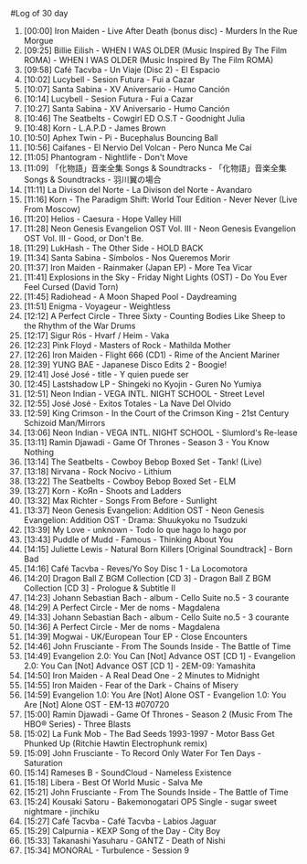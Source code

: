 #Log of 30 day

1. [00:00] Iron Maiden - Live After Death (bonus disc) - Murders In the Rue Morgue
1. [09:25] Billie Eilish - WHEN I WAS OLDER (Music Inspired By The Film ROMA) - WHEN I WAS OLDER (Music Inspired By The Film ROMA)
1. [09:58] Café Tacvba - Un Viaje (Disc 2) - El Espacio
1. [10:02] Lucybell - Sesion Futura - Fui a Cazar
1. [10:07] Santa Sabina - XV Aniversario - Humo Canción
1. [10:14] Lucybell - Sesion Futura - Fui a Cazar
1. [10:27] Santa Sabina - XV Aniversario - Humo Canción
1. [10:46] The Seatbelts - Cowgirl ED O.S.T - Goodnight Julia
1. [10:48] Korn - L.A.P.D - James Brown
1. [10:50] Aphex Twin - Pi - Bucephalus Bouncing Ball
1. [10:56] Caifanes - El Nervio Del Volcan - Pero Nunca Me Caí
1. [11:05] Phantogram - Nightlife - Don't Move
1. [11:09] 「化物語」音楽全集 Songs & Soundtracks - 「化物語」音楽全集 Songs & Soundtracks - 羽川翼の場合
1. [11:11] La Divison del Norte - La Divison del Norte - Avandaro
1. [11:16] Korn - The Paradigm Shift: World Tour Edition - Never Never (Live From Moscow)
1. [11:20] Helios - Caesura - Hope Valley Hill
1. [11:28] Neon Genesis Evangelion OST Vol. III - Neon Genesis Evangelion OST Vol. III - Good, or Don't Be.
1. [11:29] LukHash - The Other Side - HOLD BACK
1. [11:34] Santa Sabina - Símbolos - Nos Queremos Morir
1. [11:37] Iron Maiden - Rainmaker (Japan EP) - More Tea Vicar
1. [11:41] Explosions in the Sky - Friday Night Lights (OST) - Do You Ever Feel Cursed  (David Torn)
1. [11:45] Radiohead - A Moon Shaped Pool - Daydreaming
1. [11:51] Enigma - Voyageur - Weightless
1. [12:12] A Perfect Circle - Three Sixty - Counting Bodies Like Sheep to the Rhythm of the War Drums
1. [12:17] Sigur Rós - Hvarf / Heim - Vaka
1. [12:23] Pink Floyd - Masters of Rock - Mathilda Mother
1. [12:26] Iron Maiden - Flight 666 (CD1) - Rime of the Ancient Mariner
1. [12:39] YUNG BAE - Japanese Disco Edits 2 - Boogie!
1. [12:41] José José - title - Y quien puede ser
1. [12:45] Lastshadow LP - Shingeki no Kyojin - Guren No Yumiya
1. [12:51] Neon Indian - VEGA INTL. NIGHT SCHOOL - Street Level
1. [12:55] José José - Exitos Totales - La Nave Del Olvido
1. [12:59] King Crimson - In the Court of the Crimson King - 21st Century Schizoid Man/Mirrors
1. [13:06] Neon Indian - VEGA INTL. NIGHT SCHOOL - Slumlord's Re-lease
1. [13:11] Ramin Djawadi - Game Of Thrones - Season 3 - You Know Nothing
1. [13:14] The Seatbelts - Cowboy Bebop Boxed Set - Tank! (Live)
1. [13:18] Nirvana - Rock Nocivo - Lithium
1. [13:22] The Seatbelts - Cowboy Bebop Boxed Set - ELM
1. [13:27] Korn - KoЯn - Shoots and Ladders
1. [13:32] Max Richter - Songs From Before - Sunlight
1. [13:37] Neon Genesis Evangelion: Addition OST - Neon Genesis Evangelion: Addition OST - Drama: Shuukyoku no Tsudzuki
1. [13:39] My Love - unknown - Todo lo que hago lo hago por
1. [13:43] Puddle of Mudd - Famous - Thinking About You
1. [14:15] Juliette Lewis - Natural Born Killers [Original Soundtrack] - Born Bad
1. [14:16] Café Tacvba - Reves/Yo Soy Disc 1 - La Locomotora
1. [14:20] Dragon Ball Z BGM Collection [CD 3] - Dragon Ball Z BGM Collection [CD 3] - Prologue & Subtitle II
1. [14:23] Johann Sebastian Bach - album - Cello Suite no.5 - 3 courante
1. [14:29] A Perfect Circle - Mer de noms - Magdalena
1. [14:33] Johann Sebastian Bach - album - Cello Suite no.5 - 3 courante
1. [14:36] A Perfect Circle - Mer de noms - Magdalena
1. [14:39] Mogwai - UK/European Tour EP - Close Encounters
1. [14:46] John Frusciante - From The Sounds Inside - The Battle of Time
1. [14:49] Evangelion 2.0: You Can [Not] Advance OST [CD 1] - Evangelion 2.0: You Can [Not] Advance OST [CD 1] - 2EM-09: Yamashita
1. [14:50] Iron Maiden - A Real Dead One - 2 Minutes to Midnight
1. [14:55] Iron Maiden - Fear of the Dark - Chains of Misery
1. [14:59] Evangelion 1.0: You Are [Not] Alone OST - Evangelion 1.0: You Are [Not] Alone OST - EM-13 #070720
1. [15:00] Ramin Djawadi - Game Of Thrones - Season 2 (Music From The HBO® Series) - Three Blasts
1. [15:02] La Funk Mob - The Bad Seeds 1993-1997 - Motor Bass Get Phunked Up (Ritchie Hawtin Electrophunk remix)
1. [15:09] John Frusciante - To Record Only Water For Ten Days - Saturation
1. [15:14] Rameses B - SoundCloud - Nameless Existence
1. [15:18] Libera - Best Of World Music - Salva Me
1. [15:21] John Frusciante - From The Sounds Inside - The Battle of Time
1. [15:24] Kousaki Satoru - Bakemonogatari OP5 Single - sugar sweet nightmare - jinchiku
1. [15:27] Café Tacvba - Café Tacvba - Labios Jaguar
1. [15:29] Calpurnia - KEXP Song of the Day - City Boy
1. [15:33] Takanashi Yasuharu - GANTZ - Death of Nishi
1. [15:34] MONORAL - Turbulence - Session 9
